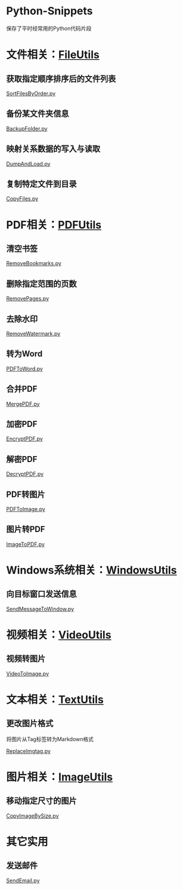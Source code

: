# Python-Snippets

保存了平时经常用的Python代码片段



# 文件相关：[FileUtils](https://github.com/cestbonsuliu/Python-Snippets/blob/76904f4eb41efc73711c485e6bb966e3bfae83e6/Snippets/FileUtils)

## 获取指定顺序排序后的文件列表

[SortFilesByOrder.py](https://github.com/cestbonsuliu/Python-Snippets/blob/76904f4eb41efc73711c485e6bb966e3bfae83e6/Snippets/FileUtils/SortFilesByOrder.py)

## 备份某文件夹信息

[BackupFolder.py](https://github.com/cestbonsuliu/Python-Snippets/blob/4ab3b34586117fcb88eca6515cf48ccca63ff073/Snippets/FileUtils/BackupFolder.py)

## 映射关系数据的写入与读取

[DumpAndLoad.py](https://github.com/cestbonsuliu/Python-Snippets/blob/d27a7d9c4d39526a6241bccd5885212bab806839/Snippets/FileUtils/DumpAndLoad.py)


## 复制特定文件到目录

[CopyFiles.py](https://github.com/cestbonsuliu/Python-Snippets/blob/c933054a758e4d30cb71f35ebd6fd49687a59a26/Snippets/FileUtils/CopyFiles.py)

# PDF相关：[PDFUtils](https://github.com/cestbonsuliu/Python-Snippets/blob/fe45e7e28e2d05eca1f1952d87a76c87dc57fcea/Snippets/PDFUtils)

## 清空书签

[RemoveBookmarks.py](https://github.com/cestbonsuliu/Python-Snippets/blob/4f83513802c6b23a42936869d7648dda80184fe7/Snippets/PDFUtils/RemoveBookmarks.py)

## 删除指定范围的页数


[RemovePages.py](https://github.com/cestbonsuliu/Python-Snippets/blob/364abd18def83d3b37b81432a31112c4a6d1146d/Snippets/PDFUtils/RemovePages.py)


## 去除水印


[RemoveWatermark.py](https://github.com/cestbonsuliu/Python-Snippets/blob/2b735bb60a46c1ec47f398067c197d3133dddf54/Snippets/PDFUtils/RemoveWatermark.py)


## 转为Word

[PDFToWord.py](https://github.com/cestbonsuliu/Python-Snippets/blob/8b9f36a3e0816a10559857876ed86064b3f4b56e/Snippets/PDFUtils/PDFToWord.py)


## 合并PDF


[MergePDF.py](https://github.com/cestbonsuliu/Python-Snippets/blob/94dd3d56f568ae31d83ca7646ec8fe5e22120ab4/Snippets/PDFUtils/MergePDF.py)

## 加密PDF

[EncryptPDF.py](https://github.com/cestbonsuliu/Python-Snippets/blob/94dd3d56f568ae31d83ca7646ec8fe5e22120ab4/Snippets/PDFUtils/EncryptPDF.py)

## 解密PDF

[DecryptPDF.py](https://github.com/cestbonsuliu/Python-Snippets/blob/bc77c09bc6147e053ab007579c42cfcc314c3acd/Snippets/PDFUtils/DecryptPDF.py)


## PDF转图片

[PDFToImage.py](https://github.com/cestbonsuliu/Python-Snippets/blob/f9f01d5be3a953e20649ff8e4fa302efe2d87dfa/Snippets/PDFUtils/PDFToImage.py)


## 图片转PDF

[ImageToPDF.py](https://github.com/cestbonsuliu/Python-Snippets/blob/f9f01d5be3a953e20649ff8e4fa302efe2d87dfa/Snippets/PDFUtils/ImageToPDF.py)


# Windows系统相关：[WindowsUtils](https://github.com/cestbonsuliu/Python-Snippets/blob/c933054a758e4d30cb71f35ebd6fd49687a59a26/Snippets/WindowsUtils)

## 向目标窗口发送信息

[SendMessageToWindow.py](https://github.com/cestbonsuliu/Python-Snippets/blob/f23227148c2356399e9bc77533b65afa2781c539/Snippets/WindowsUtils/SendMessageToWindow.py)


# 视频相关：[VideoUtils](https://github.com/cestbonsuliu/Python-Snippets/blob/f9f01d5be3a953e20649ff8e4fa302efe2d87dfa/Snippets/VideoUtils)

## 视频转图片

[VideoToImage.py](https://github.com/cestbonsuliu/Python-Snippets/blob/f9f01d5be3a953e20649ff8e4fa302efe2d87dfa/Snippets/VideoUtils/VideoToImage.py)


# 文本相关：[TextUtils](https://github.com/cestbonsuliu/Python-Snippets/blob/c933054a758e4d30cb71f35ebd6fd49687a59a26/Snippets/TextUtils)

## 更改图片格式

将图片从Tag标签转为Markdown格式

[ReplaceImgtag.py](https://github.com/cestbonsuliu/Python-Snippets/blob/c933054a758e4d30cb71f35ebd6fd49687a59a26/Snippets/TextUtils/ReplaceImgtag.py)


# 图片相关：[ImageUtils](https://github.com/cestbonsuliu/Python-Snippets/blob/10cbcad0091615657c278c223446b607888cea11/Snippets/ImageUtils)

## 移动指定尺寸的图片

[CopyImageBySize.py](https://github.com/cestbonsuliu/Python-Snippets/blob/10cbcad0091615657c278c223446b607888cea11/Snippets/ImageUtils/CopyImageBySize.py)


# 其它实用

## 发送邮件

[SendEmail.py](https://github.com/cestbonsuliu/Python-Snippets/blob/608c7f3d9552f3dca613a5f51026bad4be5355cb/Snippets/Utils/SendEmail.py)